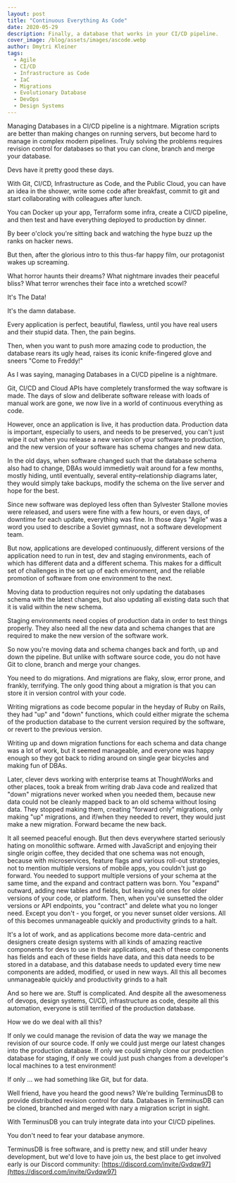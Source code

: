 ```yaml
---
layout: post
title: "Continuous Everything As Code"
date: 2020-05-29
description: Finally, a database that works in your CI/CD pipeline.
cover_image: /blog/assets/images/ascode.webp
author: Dmytri Kleiner
tags:
  - Agile
  - CI/CD
  - Infrastructure as Code
  - IaC
  - Migrations
  - Evolutionary Database
  - DevOps
  - Design Systems
---
```


Managing Databases in a CI/CD pipeline is a nightmare. Migration scripts are
better than making changes on running servers, but become hard to manage in
complex modern pipelines. Truly solving the problems requires revision control
for databases so that you can clone, branch and merge your database.

Devs have it pretty good these days.

With Git, CI/CD, Infrastructure as Code, and the Public Cloud, you can have an
idea in the shower, write some code after breakfast, commit to git and start
collaborating with colleagues after lunch.

You can Docker up your app, Terraform some infra, create a CI/CD pipeline, and
then test and have everything deployed to production by dinner.

By beer o'clock you're sitting back and watching the hype buzz up the ranks on
hacker news.

But then, after the glorious intro to this thus-far happy film, our protagonist
wakes up screaming.

What horror haunts their dreams? What nightmare invades their peaceful bliss?
What terror wrenches their face into a wretched scowl?

It's The Data!

It's the damn database.

Every application is perfect, beautiful, flawless, until you have real users
and their stupid data. Then, the pain begins.

Then, when you want to push more amazing code to production, the database rears
its ugly head, raises its iconic knife-fingered glove and sneers "Come to
Freddy!"

As I was saying, managing Databases in a CI/CD pipeline is a nightmare.

Git, CI/CD and Cloud APIs have completely transformed the way software is made.
The days of slow and deliberate software release with loads of manual work are
gone, we now live in a world of continuous everything as code.

However, once an application is live, it has production data. Production data
is important, especially to users, and needs to be preserved, you can't just
wipe it out when you release a new version of your software to production, and
the new version of your software has schema changes and new data.

In the old days, when software changed such that the database schema also had
to change, DBAs would immedietly wait around for a few months, mostly hiding,
until eventually, several entity–relationship diagrams later, they would simply
take backups, modify the schema on the live server and hope for the best.

Since new software was deployed less often than Sylvester Stallone movies were
released, and users were fine with a few hours, or even days, of downtime for
each update, everything was fine. In those days "Agile" was a word you used to
describe a Soviet gymnast, not a software development team.

But now, applications are developed continuously, different versions of the
application need to run in test, dev and staging environments, each of which
has different data and a different schema. This makes for a difficult set of
challenges in the set up of each environment, and the reliable promotion of
software from one environment to the next.

Moving data to production requires not only updating the databases schema with
the latest changes, but also updating all existing data such that it is valid
within the new schema.

Staging environments need copies of production data in order to test things
properly. They also need all the new data and schema changes that are required
to make the new version of the software work.

So now you're moving data and schema changes back and forth, up and down the
pipeline. But unlike with software source code, you do not have Git to clone,
branch and merge your changes.

You need to do migrations. And migrations are flaky, slow, error prone, and
frankly, terrifying. The only good thing about a migration is that you can
store it in version control with your code.

Writing migrations as code become popular in the heyday of Ruby on Rails, they
had "up" and "down" functions, which could either migrate the schema of the
production database to the current version required by the software, or revert
to the previous version. 

Writing up and down migration functions for each schema and data change was
a lot of work, but it seemed manageable, and everyone was happy enough so they
got back to riding around on single gear bicycles and making fun of DBAs.

Later, clever devs working with enterprise teams at ThoughtWorks and other
places, took a break from writing drab Java code and realized that "down"
migrations never worked when you needed them, because new data could not be
cleanly mapped back to an old schema without losing data. They stopped making
them, creating "forward only" migrations, only making "up" migrations, and
if/when they needed to revert, they would just make a new migration. Forward
became the new back.

It all seemed peaceful enough. But then devs everywhere started seriously
hating on monolithic software. Armed with JavaScript and enjoying their single
origin coffee, they decided that one schema was not enough, because with
microservices, feature flags and various roll-out strategies, not to mention
multiple versions of mobile apps, you couldn't just go forward. You needed to
support multiple versions of your schema at the same time, and the expand and
contract pattern was born. You "expand" outward, adding new tables and fields,
but leaving old ones for older versions of your code, or platform. Then, when
you've sunsetted the older versions or API endpoints, you "contract" and delete
what you no longer need. Except you don't - you forget, or you never sunset
older versions. All of this becomes unmanageable quickly and productivity
grinds to a halt.

It's a lot of work, and as applications become more data-centric and designers
create design systems with all kinds of amazing reactive components for devs to
use in their applications, each of these components has fields and each of
these fields have data, and this data needs to be stored in a database, and
this database needs to updated every time new components are added, modified,
or used in new ways. All this all becomes unmanageable quickly and productivity
grinds to a halt

And so here we are. Stuff is complicated. And despite all the awesomeness of
devops, design systems, CI/CD, infrastructure as code, despite all this
automation, everyone is still terrified of the production database.

How we do we deal with all this?

If only we could manage the revision of data the way we manage the revision of
our source code. If only we could just merge our latest changes into the
production database. If only we could simply clone our production database for
staging, if only we could just push changes from a developer's local machines
to a test environment!

If only ... we had something like Git, but for data.

Well friend, have you heard the good news? We're building TerminusDB to provide
distributed revision control for data. Databases in TerminusDB can be cloned,
branched and merged with nary a migration script in sight.

With TerminusDB you can truly integrate data into your CI/CD pipelines.

You don't need to fear your database anymore.

TerminusDB is free software, and is pretty new, and still under heavy
development, but we'd love to have join us, the best place to get involved
early is our Discord community:
[https://discord.com/invite/Gvdqw97](https://discord.com/invite/Gvdqw97)

